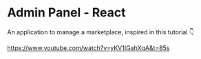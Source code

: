 # Admin Panel - React

An application to manage a marketplace, inspired in this tutorial 👇

https://www.youtube.com/watch?v=yKV1IGahXqA&t=85s